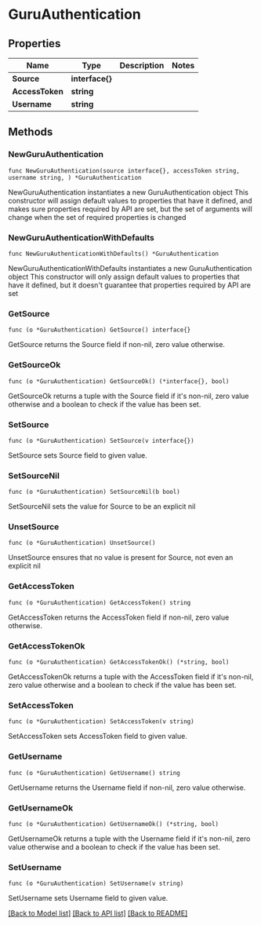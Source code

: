 # GuruAuthentication

## Properties

Name | Type | Description | Notes
------------ | ------------- | ------------- | -------------
**Source** | **interface{}** |  | 
**AccessToken** | **string** |  | 
**Username** | **string** |  | 

## Methods

### NewGuruAuthentication

`func NewGuruAuthentication(source interface{}, accessToken string, username string, ) *GuruAuthentication`

NewGuruAuthentication instantiates a new GuruAuthentication object
This constructor will assign default values to properties that have it defined,
and makes sure properties required by API are set, but the set of arguments
will change when the set of required properties is changed

### NewGuruAuthenticationWithDefaults

`func NewGuruAuthenticationWithDefaults() *GuruAuthentication`

NewGuruAuthenticationWithDefaults instantiates a new GuruAuthentication object
This constructor will only assign default values to properties that have it defined,
but it doesn't guarantee that properties required by API are set

### GetSource

`func (o *GuruAuthentication) GetSource() interface{}`

GetSource returns the Source field if non-nil, zero value otherwise.

### GetSourceOk

`func (o *GuruAuthentication) GetSourceOk() (*interface{}, bool)`

GetSourceOk returns a tuple with the Source field if it's non-nil, zero value otherwise
and a boolean to check if the value has been set.

### SetSource

`func (o *GuruAuthentication) SetSource(v interface{})`

SetSource sets Source field to given value.


### SetSourceNil

`func (o *GuruAuthentication) SetSourceNil(b bool)`

 SetSourceNil sets the value for Source to be an explicit nil

### UnsetSource
`func (o *GuruAuthentication) UnsetSource()`

UnsetSource ensures that no value is present for Source, not even an explicit nil
### GetAccessToken

`func (o *GuruAuthentication) GetAccessToken() string`

GetAccessToken returns the AccessToken field if non-nil, zero value otherwise.

### GetAccessTokenOk

`func (o *GuruAuthentication) GetAccessTokenOk() (*string, bool)`

GetAccessTokenOk returns a tuple with the AccessToken field if it's non-nil, zero value otherwise
and a boolean to check if the value has been set.

### SetAccessToken

`func (o *GuruAuthentication) SetAccessToken(v string)`

SetAccessToken sets AccessToken field to given value.


### GetUsername

`func (o *GuruAuthentication) GetUsername() string`

GetUsername returns the Username field if non-nil, zero value otherwise.

### GetUsernameOk

`func (o *GuruAuthentication) GetUsernameOk() (*string, bool)`

GetUsernameOk returns a tuple with the Username field if it's non-nil, zero value otherwise
and a boolean to check if the value has been set.

### SetUsername

`func (o *GuruAuthentication) SetUsername(v string)`

SetUsername sets Username field to given value.



[[Back to Model list]](../README.md#documentation-for-models) [[Back to API list]](../README.md#documentation-for-api-endpoints) [[Back to README]](../README.md)


